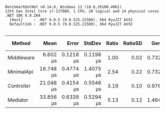```

BenchmarkDotNet v0.14.0, Windows 11 (10.0.26100.4061)
13th Gen Intel Core i7-13700H, 1 CPU, 20 logical and 14 physical cores
.NET SDK 9.0.204
  [Host]     : .NET 9.0.5 (9.0.525.21509), X64 RyuJIT AVX2
  DefaultJob : .NET 9.0.5 (9.0.525.21509), X64 RyuJIT AVX2


```
| Method     | Mean      | Error     | StdDev    | Ratio | RatioSD | Gen0   | Allocated | Alloc Ratio |
|----------- |----------:|----------:|----------:|------:|--------:|-------:|----------:|------------:|
| Middleware |  6.602 μs | 0.1218 μs | 0.1196 μs |  1.00 |    0.02 | 0.7324 |   9.57 KB |        1.00 |
| MinimalApi | 16.748 μs | 0.4774 μs | 1.4075 μs |  2.54 |    0.22 | 0.7324 |  10.19 KB |        1.06 |
| Controller | 21.048 μs | 0.4154 μs | 0.5546 μs |  3.19 |    0.10 | 0.9766 |  12.04 KB |        1.26 |
| Mediator   | 33.856 μs | 0.6339 μs | 0.5294 μs |  5.13 |    0.12 | 1.4648 |  19.23 KB |        2.01 |
